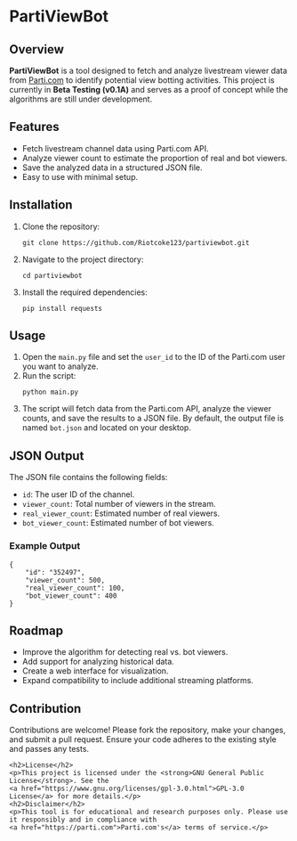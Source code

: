 <!DOCTYPE html>
<html lang="en">
<head>
    <meta charset="UTF-8">
    <meta name="viewport" content="width=device-width, initial-scale=1.0">
    <title>PartiViewBot</title>
</head>
<body>
    <h1>PartiViewBot</h1>
    <h2>Overview</h2>
    <p><strong>PartiViewBot</strong> is a tool designed to fetch and analyze livestream viewer data from 
    <a href="https://parti.com">Parti.com</a> to identify potential view botting activities. 
    This project is currently in <strong>Beta Testing (v0.1A)</strong> and serves as a proof of concept while the algorithms are still under development.</p>
    <h2>Features</h2>
    <ul>
        <li>Fetch livestream channel data using Parti.com API.</li>
        <li>Analyze viewer count to estimate the proportion of real and bot viewers.</li>
        <li>Save the analyzed data in a structured JSON file.</li>
        <li>Easy to use with minimal setup.</li>
    </ul>
    <h2>Installation</h2>
    <ol>
        <li>Clone the repository:
            <pre><code>git clone https://github.com/Riotcoke123/partiviewbot.git</code></pre>
        </li>
        <li>Navigate to the project directory:
            <pre><code>cd partiviewbot</code></pre>
        </li>
        <li>Install the required dependencies:
            <pre><code>pip install requests</code></pre>
        </li>
    </ol>
    <h2>Usage</h2>
    <ol>
        <li>Open the <code>main.py</code> file and set the <code>user_id</code> to the ID of the Parti.com user you want to analyze.</li>
        <li>Run the script:
            <pre><code>python main.py</code></pre>
        </li>
        <li>The script will fetch data from the Parti.com API, analyze the viewer counts, and save the results to a JSON file. By default, the output file is named <code>bot.json</code> and located on your desktop.</li>
    </ol>
    <h2>JSON Output</h2>
    <p>The JSON file contains the following fields:</p>
    <ul>
        <li><code>id</code>: The user ID of the channel.</li>
        <li><code>viewer_count</code>: Total number of viewers in the stream.</li>
        <li><code>real_viewer_count</code>: Estimated number of real viewers.</li>
        <li><code>bot_viewer_count</code>: Estimated number of bot viewers.</li>
    </ul>
    <h3>Example Output</h3>
    <pre><code>{
    "id": "352497",
    "viewer_count": 500,
    "real_viewer_count": 100,
    "bot_viewer_count": 400
}</code></pre>
    <h2>Roadmap</h2>
    <ul>
        <li>Improve the algorithm for detecting real vs. bot viewers.</li>
        <li>Add support for analyzing historical data.</li>
        <li>Create a web interface for visualization.</li>
        <li>Expand compatibility to include additional streaming platforms.</li>
    </ul>
    <h2>Contribution</h2>
    <p>Contributions are welcome! Please fork the repository, make your changes, and submit a pull request. 
    Ensure your code adheres to the existing style and passes any tests.</p>

    <h2>License</h2>
    <p>This project is licensed under the <strong>GNU General Public License</strong>. See the 
    <a href="https://www.gnu.org/licenses/gpl-3.0.html">GPL-3.0 License</a> for more details.</p>
    <h2>Disclaimer</h2>
    <p>This tool is for educational and research purposes only. Please use it responsibly and in compliance with 
    <a href="https://parti.com">Parti.com's</a> terms of service.</p>
</body>
</html>
